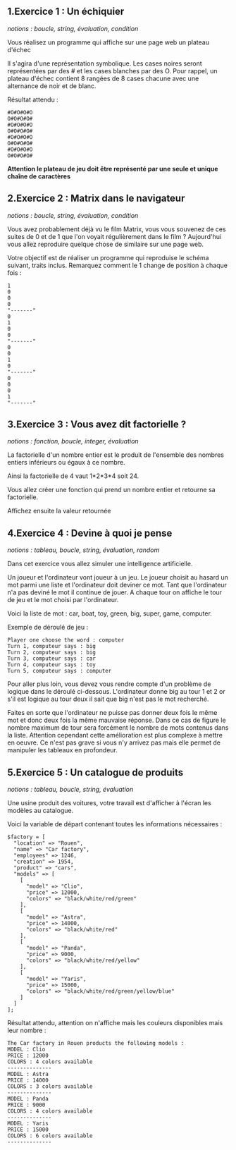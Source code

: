 ## 1\.Exercice 1 : Un échiquier
*notions : boucle, string, évaluation, condition*

Vous réalisez un programme qui affiche sur une page web un plateau d'échec

Il s'agira d'une représentation symbolique. Les cases noires seront représentées par des # et les cases blanches par des O. Pour rappel, un plateau d'échec contient 8 rangées de 8 cases chacune avec une alternance de noir et de blanc.

Résultat attendu :

```
#O#O#O#O
O#O#O#O#
#O#O#O#O
O#O#O#O#
#O#O#O#O
O#O#O#O#
#O#O#O#O
O#O#O#O#
```
**Attention le plateau de jeu doit être représenté par une seule et unique chaîne de caractères**

## 2\.Exercice 2 : Matrix dans le navigateur
*notions : boucle, string, évaluation, condition*

Vous avez probablement déjà vu le film Matrix, vous vous souvenez de ces suites de 0 et de 1 que l'on voyait régulièrement dans le film ? Aujourd'hui vous allez reproduire quelque chose de similaire sur une page web.

Votre objectif est de réaliser un programme qui reproduise le schéma suivant, traits inclus. Remarquez comment le 1 change de position à chaque fois :

```
1
0
0
0
"-------"
0
1
0
0
"-------"
0
0
1
0
"-------"
0
0
0
1
"-------"

```

## 3\.Exercice 3 : Vous avez dit factorielle ?
*notions : fonction, boucle, integer, évaluation*

La factorielle d'un nombre entier est le produit de l'ensemble des nombres entiers inférieurs ou égaux à ce nombre.

Ainsi la factorielle de 4 vaut 1\*2\*3\*4 soit 24.

Vous allez créer une fonction qui prend un nombre entier et retourne sa factorielle.

Affichez ensuite la valeur retournée

## 4\.Exercice 4 : Devine à quoi je pense
*notions : tableau, boucle, string, évaluation, random*

Dans cet exercice vous allez simuler une intelligence artificielle.

Un joueur et l'ordinateur vont joueur à un jeu. Le joueur choisit au hasard un mot parmi une liste et l'ordinateur doit deviner ce mot. Tant que l'ordinateur n'a pas deviné le mot il continue de jouer. A chaque tour on affiche le tour de jeu et le mot choisi par l'ordinateur.

Voici la liste de mot : car, boat, toy, green, big, super, game, computer.

Exemple de déroulé de jeu :
```
Player one choose the word : computer
Turn 1, computeur says : big
Turn 2, computeur says : big
Turn 3, computeur says : car
Turn 4, computeur says : toy
Turn 5, computeur says : computer
```
Pour aller plus loin, vous devez vous rendre compte d'un problème de logique dans le déroulé ci-dessous. L'ordinateur donne big au tour 1 et 2 or s'il est logique au tour deux il sait que big n'est pas le mot recherché.

Faites en sorte que l'ordinateur ne puisse pas donner deux fois le même mot et donc deux fois la même mauvaise réponse. Dans ce cas de figure le nombre maximum de tour sera forcément le nombre de mots contenus dans la liste. Attention cependant cette amélioration est plus complexe à mettre en oeuvre. Ce n'est pas grave si vous n'y arrivez pas mais elle permet de manipuler les tableaux en profondeur.

## 5\.Exercice 5 : Un catalogue de produits
*notions : tableau, boucle, string, évaluation*

Une usine produit des voitures, votre travail est d'afficher à l'écran les modèles au catalogue.

Voici la variable de départ contenant toutes les informations nécessaires :
```
$factory = [
  "location" => "Rouen",
  "name" => "Car factory",
  "employees" => 1246,
  "creation" => 1954,
  "product" => "cars",
  "models" => [
    [
      "model" => "Clio",
      "price" => 12000,
      "colors" => "black/white/red/green"
    ],
    [
      "model" => "Astra",
      "price" => 14000,
      "colors" => "black/white/red"
    ],
    [
      "model" => "Panda",
      "price" => 9000,
      "colors" => "black/white/red/yellow"
    ],
    [
      "model" => "Yaris",
      "price" => 15000,
      "colors" => "black/white/red/green/yellow/blue"
    ]
  ]
];
```
Résultat attendu, attention on n'affiche mais les couleurs disponibles mais leur nombre :

```
The Car factory in Rouen products the following models :
MODEL : Clio
PRICE : 12000
COLORS : 4 colors available
--------------
MODEL : Astra
PRICE : 14000
COLORS : 3 colors available
--------------
MODEL : Panda
PRICE : 9000
COLORS : 4 colors available
--------------
MODEL : Yaris
PRICE : 15000
COLORS : 6 colors available
--------------
```
